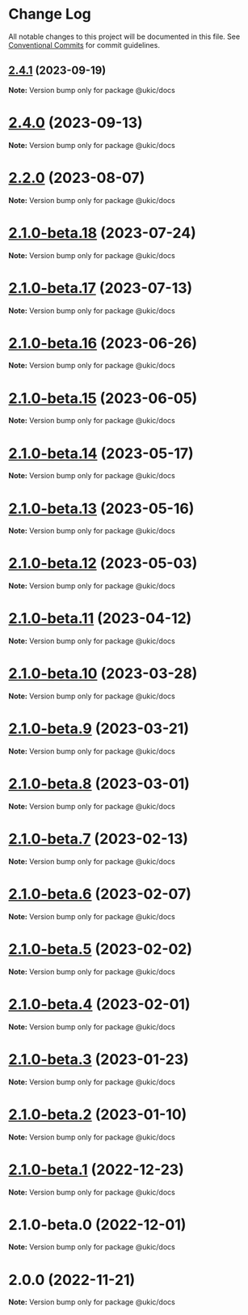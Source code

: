# Change Log

All notable changes to this project will be documented in this file.
See [Conventional Commits](https://conventionalcommits.org) for commit guidelines.

## [2.4.1](https://github.com/mi6/ic-ui-kit/compare/v2.4.0...v2.4.1) (2023-09-19)

**Note:** Version bump only for package @ukic/docs

# [2.4.0](https://github.com/mi6/ic-ui-kit/compare/v2.3.0...v2.4.0) (2023-09-13)

**Note:** Version bump only for package @ukic/docs

# [2.2.0](https://github.com/mi6/ic-ui-kit/compare/v2.1.0-beta.18...v2.2.0) (2023-08-07)

**Note:** Version bump only for package @ukic/docs

# [2.1.0-beta.18](https://github.com/mi6/ic-ui-kit/compare/v2.1.0-beta.17...v2.1.0-beta.18) (2023-07-24)

**Note:** Version bump only for package @ukic/docs

# [2.1.0-beta.17](https://github.com/mi6/ic-ui-kit/compare/v2.1.0-beta.16...v2.1.0-beta.17) (2023-07-13)

**Note:** Version bump only for package @ukic/docs

# [2.1.0-beta.16](https://github.com/mi6/ic-ui-kit/compare/v2.1.0-beta.15...v2.1.0-beta.16) (2023-06-26)

**Note:** Version bump only for package @ukic/docs

# [2.1.0-beta.15](https://github.com/mi6/ic-ui-kit/compare/v2.1.0-beta.14...v2.1.0-beta.15) (2023-06-05)

**Note:** Version bump only for package @ukic/docs

# [2.1.0-beta.14](https://github.com/mi6/ic-ui-kit/compare/v2.1.0-beta.13...v2.1.0-beta.14) (2023-05-17)

**Note:** Version bump only for package @ukic/docs

# [2.1.0-beta.13](https://github.com/mi6/ic-ui-kit/compare/v2.1.0-beta.12...v2.1.0-beta.13) (2023-05-16)

**Note:** Version bump only for package @ukic/docs

# [2.1.0-beta.12](https://github.com/mi6/ic-ui-kit/compare/v2.1.0-beta.11...v2.1.0-beta.12) (2023-05-03)

**Note:** Version bump only for package @ukic/docs

# [2.1.0-beta.11](https://github.com/mi6/ic-ui-kit/compare/v2.1.0-beta.10...v2.1.0-beta.11) (2023-04-12)

**Note:** Version bump only for package @ukic/docs

# [2.1.0-beta.10](https://github.com/mi6/ic-ui-kit/compare/v2.1.0-beta.9...v2.1.0-beta.10) (2023-03-28)

**Note:** Version bump only for package @ukic/docs

# [2.1.0-beta.9](https://github.com/mi6/ic-ui-kit/compare/v2.1.0-beta.8...v2.1.0-beta.9) (2023-03-21)

**Note:** Version bump only for package @ukic/docs

# [2.1.0-beta.8](https://github.com/mi6/ic-ui-kit/compare/v2.1.0-beta.7...v2.1.0-beta.8) (2023-03-01)

**Note:** Version bump only for package @ukic/docs

# [2.1.0-beta.7](https://github.com/mi6/ic-ui-kit/compare/v2.1.0-beta.6...v2.1.0-beta.7) (2023-02-13)

**Note:** Version bump only for package @ukic/docs

# [2.1.0-beta.6](https://github.com/mi6/ic-ui-kit/compare/v2.1.0-beta.5...v2.1.0-beta.6) (2023-02-07)

**Note:** Version bump only for package @ukic/docs

# [2.1.0-beta.5](https://github.com/mi6/ic-ui-kit/compare/v2.1.0-beta.4...v2.1.0-beta.5) (2023-02-02)

**Note:** Version bump only for package @ukic/docs

# [2.1.0-beta.4](https://github.com/mi6/ic-ui-kit/compare/v2.1.0-beta.3...v2.1.0-beta.4) (2023-02-01)

**Note:** Version bump only for package @ukic/docs

# [2.1.0-beta.3](https://github.com/mi6/ic-ui-kit/compare/v2.1.0-beta.2...v2.1.0-beta.3) (2023-01-23)

**Note:** Version bump only for package @ukic/docs

# [2.1.0-beta.2](https://github.com/mi6/ic-ui-kit/compare/v2.1.0-beta.1...v2.1.0-beta.2) (2023-01-10)

**Note:** Version bump only for package @ukic/docs

# [2.1.0-beta.1](https://github.com/mi6/ic-ui-kit/compare/v2.1.0-beta.0...v2.1.0-beta.1) (2022-12-23)

**Note:** Version bump only for package @ukic/docs

# 2.1.0-beta.0 (2022-12-01)

**Note:** Version bump only for package @ukic/docs

# 2.0.0 (2022-11-21)

**Note:** Version bump only for package @ukic/docs
